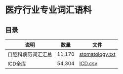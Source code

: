 # 医疗行业专业词汇语料


## 目录


|  说明   | 数量  | 文件  |
|  ----  | ----  | ---- |
| 口腔科病历词汇汇总  | 11,170 | [stomatology.txt](stomatology.txt) |
| ICD全库  | 54,304 | [ICD.csv](ICD.csv) |



